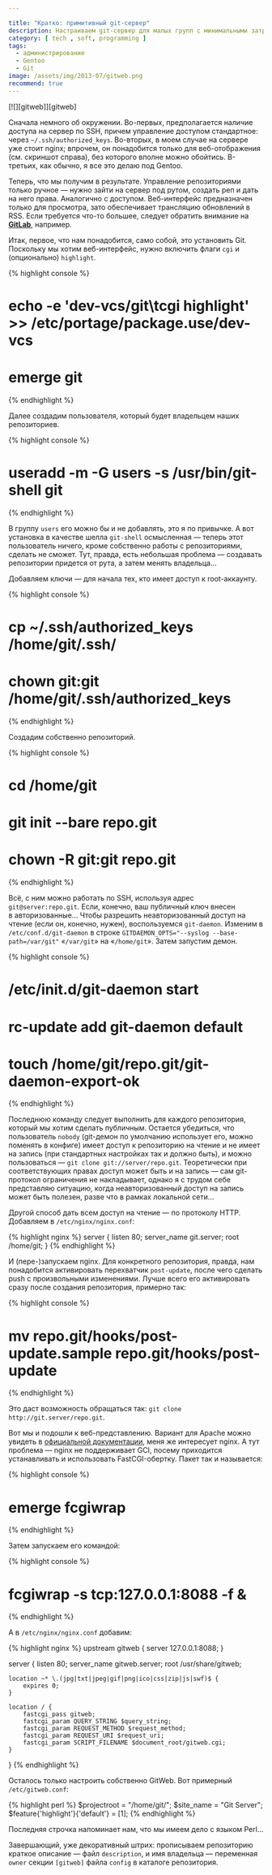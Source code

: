 ```yaml
---

title: "Кратко: примитивный git-сервер"
description: Настраиваем git-сервер для малых групп с минимальными затратами.
category: [ tech , soft, programming ]
tags:
  - администрирование
  - Gentoo
  - Git
image: /assets/img/2013-07/gitweb.png
recommend: true
---
```

<div class="right-box" style="width: 320px;">
[![][gitweb]][gitweb]
</div>

Сначала немного об окружении. Во-первых, предполагается наличие доступа на сервер по SSH, причем управление
доступом стандартное: через `~/.ssh/authorized_keys`. Во-вторых, в моем случае на сервере уже стоит nginx;
впрочем, он понадобится только для веб-отображения (см. скриншот справа), без которого вполне можно обойтись.
В-третьих, как обычно, я все это делаю под Gentoo.

Теперь, что мы получим в результате. Управление репозиториями только ручное — нужно зайти на сервер под рутом,
создать реп и дать на него права. Аналогично с доступом. Веб-интерфейс предназначен только для просмотра, зато
обеспечивает трансляцию обновлений в RSS. Если требуется что-то большее, следует обратить внимание на **[GitLab][gitlab]**,
например.

Итак, первое, что нам понадобится, само собой, это установить Git. Поскольку мы хотим веб-интерфейс, нужно
включить флаги `cgi` и (опционально) `highlight`.

{% highlight console %}
# echo -e 'dev-vcs/git\tcgi highlight' >> /etc/portage/package.use/dev-vcs
# emerge git
{% endhighlight %}

Далее создадим пользователя, который будет владельцем наших репозиториев.

{% highlight console %}
# useradd -m -G users -s /usr/bin/git-shell git
{% endhighlight %}

В группу `users` его можно бы и не добавлять, это я по привычке. А вот установка в качестве шелла `git-shell`
осмысленная — теперь этот пользователь ничего, кроме собственно работы с репозиториями, сделать не сможет.
Тут, правда, есть небольшая проблема — создавать репозитории придется от рута, а затем менять владельца...

Добавляем ключи — для начала тех, кто имеет доступ к root-аккаунту.

{% highlight console %}
# cp ~/.ssh/authorized_keys /home/git/.ssh/
# chown git:git /home/git/.ssh/authorized_keys
{% endhighlight %}

Создадим собственно репозиторий.

{% highlight console %}
# cd /home/git
# git init --bare repo.git
# chown -R git:git repo.git
{% endhighlight %}

Всё, с ним можно работать по SSH, используя адрес `git@server:repo.git`. Если, конечно, ваш публичный ключ
внесен в авторизованные... Чтобы разрешить неавторизованный доступ на чтение (если он, конечно, нужен),
воспользуемся `git-daemon`. Изменим в `/etc/conf.d/git-daemon` в строке `GITDAEMON_OPTS="--syslog --base-path=/var/git"`
«`/var/git`» на «`/home/git`». Затем запустим демон.

{% highlight console %}
# /etc/init.d/git-daemon start
# rc-update add git-daemon default
# touch /home/git/repo.git/git-daemon-export-ok
{% endhighlight %}

Последнюю команду следует выполнить для каждого репозитория, который мы хотим сделать публичным. Остается убедиться,
что пользователь `nobody` (git-демон по умолчанию использует его, можно поменять в конфиге) имеет доступ к репозиторию
на чтение и не имеет на запись (при стандартных настройках так и должно быть), и можно пользоваться — `git clone git://server/repo.git`.
Теоретически при соответствующих правах доступ может быть и на запись — сам git-протокол ограничения не накладывает,
однако я с трудом себе представляю ситуацию, когда неавторизованный доступ на запись может быть полезен, разве что
в рамках локальной сети...

Другой способ дать всем доступ на чтение — по протоколу HTTP. Добавляем в `/etc/nginx/nginx.conf`:

{% highlight nginx %}
server {
        listen 80;
        server_name git.server;
        root /home/git;
}
{% endhighlight %}

И (пере-)запускаем nginx. Для конкретного репозитория, правда, нам понадобится активировать перехватчик `post-update`,
после чего сделать push с произвольными изменениями. Лучше всего его активировать сразу после создания репозитория,
примерно так:

{% highlight console %}
# mv repo.git/hooks/post-update.sample repo.git/hooks/post-update
{% endhighlight %}

Это даст возможность обращаться так: `git clone http://git.server/repo.git`.

Вот мы и подошли к веб-представлению. Вариант для Apache можно увидеть в [официальной документации][docs], меня же интересует nginx.
А тут проблема — nginx не поддерживает GCI, посему приходится устанавливать и использовать FastCGI-обертку. Пакет так и называется:

{% highlight console %}
# emerge fcgiwrap
{% endhighlight %}

Затем запускаем его командой:

{% highlight console %}
# fcgiwrap -s tcp:127.0.0.1:8088 -f &
{% endhighlight %}

А в `/etc/nginx/nginx.conf` добавим:

{% highlight nginx %}
upstream gitweb {
    server 127.0.0.1:8088;
}

server {
    listen 80;
    server_name gitweb.server;
    root /usr/share/gitweb;

    location ~* \.(jpg|txt|jpeg|gif|png|ico|css|zip|js|swf)$ {
        expires 0;
    }

    location / {
        fastcgi_pass gitweb;
        fastcgi_param QUERY_STRING $query_string;
        fastcgi_param REQUEST_METHOD $request_method;
        fastcgi_param REQUEST_URI $request_uri;
        fastcgi_param SCRIPT_FILENAME $document_root/gitweb.cgi;
    }
}
{% endhighlight %}

Осталось только настроить собственно GitWeb. Вот примерный `/etc/gitweb.conf`:

{% highlight perl %}
$projectroot = "/home/git/";
$site_name = "Git Server";
$feature{'highlight'}{'default'} = [1];
{% endhighlight %}

Последняя строчка напоминает нам, что мы имеем дело с языком Perl...

Завершающий, уже декоративный штрих: прописываем репозиторию краткое описание —
файл `description`, и имя владельца — переменная `owner` секции `[gitweb]` файла `config`
в каталоге репозитория.









[gitweb]: /assets/img/2013-07/gitweb.png "Скриншот"

[gitlab]: https://gitlab.org/
[docs]: git-scm.com/book/ru/v2/Git-на-сервере-GitWeb
